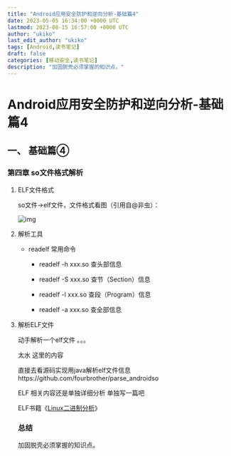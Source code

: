 ```yaml
---
title: "Android应用安全防护和逆向分析-基础篇4"
date: 2023-05-05 16:34:00 +0000 UTC
lastmod: 2023-08-15 16:57:00 +0000 UTC
author: "ukiko"
last_edit_author: "ukiko"
tags: [Android,读书笔记]
draft: false
categories: [移动安全,读书笔记]
description: "加固脱壳必须掌握的知识点。"
---
```


# Android应用安全防护和逆向分析-基础篇4

## 一、 基础篇④

### 第四章 so文件格式解析

1. ELF文件格式

	so文件->elf文件，文件格式看图（引用自@非虫）：

	![img](http://my-md-1253484710.coscd.myqcloud.com/elf_feichong.png)



1. 解析工具

	- readelf 常用命令
	
		- readelf -h xxx.so 查头部信息
	
		- readelf -S xxx.so 查节（Section）信息
	
		- readelf -l xxx.so 查段（Program）信息
	
		- readelf -a xxx.so 查全部信息
	
	



1. 解析ELF文件

	动手解析一个elf文件 。。。

	太水 这里的内容

	直接去看源码实现用java解析elf文件信息https://github.com/fourbrother/parse_androidso

	ELF 相关内容还是单独详细分析 单独写一篇吧

	ELF书籍《[Linux二进制分析](https://item.jd.com/12240585.html)》

	### 总结

	加固脱壳必须掌握的知识点。



